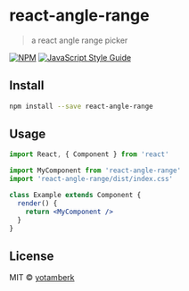 # react-angle-range

> a react angle range picker

[![NPM](https://img.shields.io/npm/v/react-angle-range.svg)](https://www.npmjs.com/package/react-angle-range) [![JavaScript Style Guide](https://img.shields.io/badge/code_style-standard-brightgreen.svg)](https://standardjs.com)

## Install

```bash
npm install --save react-angle-range
```

## Usage

```jsx
import React, { Component } from 'react'

import MyComponent from 'react-angle-range'
import 'react-angle-range/dist/index.css'

class Example extends Component {
  render() {
    return <MyComponent />
  }
}
```

## License

MIT © [yotamberk](https://github.com/yotamberk)

